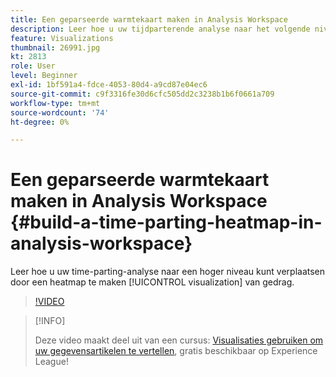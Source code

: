 ```yaml
---
title: Een geparseerde warmtekaart maken in Analysis Workspace
description: Leer hoe u uw tijdparterende analyse naar het volgende niveau kunt brengen door een heatmap visualisatie van gedrag te creëren.
feature: Visualizations
thumbnail: 26991.jpg
kt: 2813
role: User
level: Beginner
exl-id: 1bf591a4-fdce-4053-80d4-a9cd87e04ec6
source-git-commit: c9f3316fe30d6cfc505dd2c3238b1b6f0661a709
workflow-type: tm+mt
source-wordcount: '74'
ht-degree: 0%

---
```


# Een geparseerde warmtekaart maken in Analysis Workspace {#build-a-time-parting-heatmap-in-analysis-workspace}

Leer hoe u uw time-parting-analyse naar een hoger niveau kunt verplaatsen door een heatmap te maken [!UICONTROL visualization] van gedrag.

>[!VIDEO](https://video.tv.adobe.com/v/26991/?quality=12)

>[!INFO]
>
> Deze video maakt deel uit van een cursus: [Visualisaties gebruiken om uw gegevensartikelen te vertellen](https://experienceleague.adobe.com/?recommended=Analytics-U-1-2021.1.visualizations), gratis beschikbaar op Experience League!

